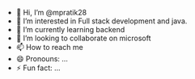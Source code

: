 - 👋 Hi, I’m @mpratik28
- 👀 I’m interested in Full stack development and java.
- 🌱 I’m currently learning backend 
- 💞️ I’m looking to collaborate on microsoft
- 📫 How to reach me 
- 😄 Pronouns: ...
- ⚡ Fun fact: ...

<!---
mpratik28/mpratik28 is a ✨ special ✨ repository because its `README.md` (this file) appears on your GitHub profile.
You can click the Preview link to take a look at your changes.
--->
